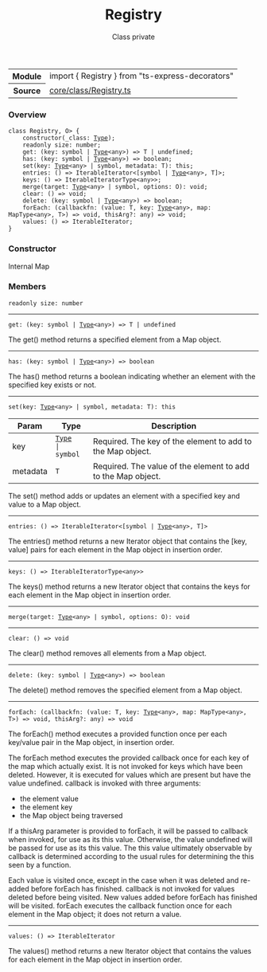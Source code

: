 <header class="symbol-info-header">    <h1 id="registry">Registry</h1>    <label class="symbol-info-type-label class">Class</label>    <label class="api-type-label private">private</label>  </header>
<section class="symbol-info">      <table class="is-full-width">        <tbody>        <tr>          <th>Module</th>          <td>            <div class="lang-typescript">                <span class="token keyword">import</span> { Registry }                 <span class="token keyword">from</span>                 <span class="token string">"ts-express-decorators"</span>                            </div>          </td>        </tr>        <tr>          <th>Source</th>          <td>            <a href="https://romakita.github.io/ts-express-decorators/#//blob/v2.0.12/src/core/class/Registry.ts#L0-L0">                core/class/Registry.ts            </a>        </td>        </tr>                </tbody>      </table>    </section>

### Overview

<pre><code class="typescript-lang"><span class="token keyword">class</span> Registry<T<span class="token punctuation">,</span> O> <span class="token punctuation">{</span>
    <span class="token keyword">constructor</span><span class="token punctuation">(</span>_class<span class="token punctuation">:</span> <a href="#api/common/core/type"><span class="token">Type</span></a><T><span class="token punctuation">)</span><span class="token punctuation">;</span>
    <span class="token keyword">readonly</span> size<span class="token punctuation">:</span> <span class="token keyword">number</span><span class="token punctuation">;</span>
    get<span class="token punctuation">:</span> <span class="token punctuation">(</span>key<span class="token punctuation">:</span> symbol | <a href="#api/common/core/type"><span class="token">Type</span></a><<span class="token keyword">any</span>><span class="token punctuation">)</span> => T | undefined<span class="token punctuation">;</span>
    has<span class="token punctuation">:</span> <span class="token punctuation">(</span>key<span class="token punctuation">:</span> symbol | <a href="#api/common/core/type"><span class="token">Type</span></a><<span class="token keyword">any</span>><span class="token punctuation">)</span> => <span class="token keyword">boolean</span><span class="token punctuation">;</span>
    <span class="token function">set</span><span class="token punctuation">(</span>key<span class="token punctuation">:</span> <a href="#api/common/core/type"><span class="token">Type</span></a><<span class="token keyword">any</span>> | symbol<span class="token punctuation">,</span> metadata<span class="token punctuation">:</span> T<span class="token punctuation">)</span><span class="token punctuation">:</span> this<span class="token punctuation">;</span>
    entries<span class="token punctuation">:</span> <span class="token punctuation">(</span><span class="token punctuation">)</span> => IterableIterator<<span class="token punctuation">[</span>symbol | <a href="#api/common/core/type"><span class="token">Type</span></a><<span class="token keyword">any</span>><span class="token punctuation">,</span> T<span class="token punctuation">]</span>><span class="token punctuation">;</span>
    keys<span class="token punctuation">:</span> <span class="token punctuation">(</span><span class="token punctuation">)</span> => IterableIterator<symbol | <a href="#api/common/core/type"><span class="token">Type</span></a><<span class="token keyword">any</span>>><span class="token punctuation">;</span>
    <span class="token function">merge</span><span class="token punctuation">(</span>target<span class="token punctuation">:</span> <a href="#api/common/core/type"><span class="token">Type</span></a><<span class="token keyword">any</span>> | symbol<span class="token punctuation">,</span> options<span class="token punctuation">:</span> O<span class="token punctuation">)</span><span class="token punctuation">:</span> <span class="token keyword">void</span><span class="token punctuation">;</span>
    clear<span class="token punctuation">:</span> <span class="token punctuation">(</span><span class="token punctuation">)</span> => <span class="token keyword">void</span><span class="token punctuation">;</span>
    delete<span class="token punctuation">:</span> <span class="token punctuation">(</span>key<span class="token punctuation">:</span> symbol | <a href="#api/common/core/type"><span class="token">Type</span></a><<span class="token keyword">any</span>><span class="token punctuation">)</span> => <span class="token keyword">boolean</span><span class="token punctuation">;</span>
    forEach<span class="token punctuation">:</span> <span class="token punctuation">(</span>callbackfn<span class="token punctuation">:</span> <span class="token punctuation">(</span>value<span class="token punctuation">:</span> T<span class="token punctuation">,</span> key<span class="token punctuation">:</span> <a href="#api/common/core/type"><span class="token">Type</span></a><<span class="token keyword">any</span>><span class="token punctuation">,</span> map<span class="token punctuation">:</span> Map<symbol | <a href="#api/common/core/type"><span class="token">Type</span></a><<span class="token keyword">any</span>><span class="token punctuation">,</span> T><span class="token punctuation">)</span> => <span class="token keyword">void</span><span class="token punctuation">,</span> thisArg?<span class="token punctuation">:</span> <span class="token keyword">any</span><span class="token punctuation">)</span> => <span class="token keyword">void</span><span class="token punctuation">;</span>
    values<span class="token punctuation">:</span> <span class="token punctuation">(</span><span class="token punctuation">)</span> => IterableIterator<T><span class="token punctuation">;</span>
<span class="token punctuation">}</span></code></pre>

### Constructor

Internal Map

### Members

<div class="method-overview"><pre><code class="typescript-lang"><span class="token keyword">readonly</span> size<span class="token punctuation">:</span> <span class="token keyword">number</span></code></pre></div>
<hr />
<div class="method-overview"><pre><code class="typescript-lang">get<span class="token punctuation">:</span> <span class="token punctuation">(</span>key<span class="token punctuation">:</span> symbol | <a href="#api/common/core/type"><span class="token">Type</span></a><<span class="token keyword">any</span>><span class="token punctuation">)</span> => T | undefined</code></pre></div>

The get() method returns a specified element from a Map object.
<hr />
<div class="method-overview"><pre><code class="typescript-lang">has<span class="token punctuation">:</span> <span class="token punctuation">(</span>key<span class="token punctuation">:</span> symbol | <a href="#api/common/core/type"><span class="token">Type</span></a><<span class="token keyword">any</span>><span class="token punctuation">)</span> => <span class="token keyword">boolean</span></code></pre></div>
The has() method returns a boolean indicating whether an element with the specified key exists or not.
<hr />
<div class="method-overview"><pre><code class="typescript-lang"><span class="token function">set</span><span class="token punctuation">(</span>key<span class="token punctuation">:</span> <a href="#api/common/core/type"><span class="token">Type</span></a><<span class="token keyword">any</span>> | symbol<span class="token punctuation">,</span> metadata<span class="token punctuation">:</span> T<span class="token punctuation">)</span><span class="token punctuation">:</span> this</code></pre></div>

Param | Type | Description
---|---|---
key| <code><a href="#api/common/core/type"><span class="token">Type</span></a><any> &#124; symbol</code> |Required. The key of the element to add to the Map object.
metadata| <code>T</code> |Required. The value of the element to add to the Map object.

The set() method adds or updates an element with a specified key and value to a Map object.
<hr />
<div class="method-overview"><pre><code class="typescript-lang">entries<span class="token punctuation">:</span> <span class="token punctuation">(</span><span class="token punctuation">)</span> => IterableIterator<<span class="token punctuation">[</span>symbol | <a href="#api/common/core/type"><span class="token">Type</span></a><<span class="token keyword">any</span>><span class="token punctuation">,</span> T<span class="token punctuation">]</span>></code></pre></div>
The entries() method returns a new Iterator object that contains the [key, value] pairs for each element in the Map object in insertion order.
<hr />
<div class="method-overview"><pre><code class="typescript-lang">keys<span class="token punctuation">:</span> <span class="token punctuation">(</span><span class="token punctuation">)</span> => IterableIterator<symbol | <a href="#api/common/core/type"><span class="token">Type</span></a><<span class="token keyword">any</span>>></code></pre></div>
The keys() method returns a new Iterator object that contains the keys for each element in the Map object in insertion order.
<hr />
<div class="method-overview"><pre><code class="typescript-lang"><span class="token function">merge</span><span class="token punctuation">(</span>target<span class="token punctuation">:</span> <a href="#api/common/core/type"><span class="token">Type</span></a><<span class="token keyword">any</span>> | symbol<span class="token punctuation">,</span> options<span class="token punctuation">:</span> O<span class="token punctuation">)</span><span class="token punctuation">:</span> <span class="token keyword">void</span></code></pre></div>
<hr />
<div class="method-overview"><pre><code class="typescript-lang">clear<span class="token punctuation">:</span> <span class="token punctuation">(</span><span class="token punctuation">)</span> => <span class="token keyword">void</span></code></pre></div>
The clear() method removes all elements from a Map object.
<hr />
<div class="method-overview"><pre><code class="typescript-lang">delete<span class="token punctuation">:</span> <span class="token punctuation">(</span>key<span class="token punctuation">:</span> symbol | <a href="#api/common/core/type"><span class="token">Type</span></a><<span class="token keyword">any</span>><span class="token punctuation">)</span> => <span class="token keyword">boolean</span></code></pre></div>

The delete() method removes the specified element from a Map object.
<hr />
<div class="method-overview"><pre><code class="typescript-lang">forEach<span class="token punctuation">:</span> <span class="token punctuation">(</span>callbackfn<span class="token punctuation">:</span> <span class="token punctuation">(</span>value<span class="token punctuation">:</span> T<span class="token punctuation">,</span> key<span class="token punctuation">:</span> <a href="#api/common/core/type"><span class="token">Type</span></a><<span class="token keyword">any</span>><span class="token punctuation">,</span> map<span class="token punctuation">:</span> Map<symbol | <a href="#api/common/core/type"><span class="token">Type</span></a><<span class="token keyword">any</span>><span class="token punctuation">,</span> T><span class="token punctuation">)</span> => <span class="token keyword">void</span><span class="token punctuation">,</span> thisArg?<span class="token punctuation">:</span> <span class="token keyword">any</span><span class="token punctuation">)</span> => <span class="token keyword">void</span></code></pre></div>

The forEach() method executes a provided function once per each key/value pair in the Map object, in insertion order.

The forEach method executes the provided callback once for each key of the map which actually exist. It is not invoked for keys which have been deleted. However, it is executed for values which are present but have the value undefined.
callback is invoked with three arguments:

* the element value
* the element key
* the Map object being traversed

If a thisArg parameter is provided to forEach, it will be passed to callback when invoked, for use as its this value.  Otherwise, the value undefined will be passed for use as its this value.  The this value ultimately observable by callback is determined according to the usual rules for determining the this seen by a function.

Each value is visited once, except in the case when it was deleted and re-added before forEach has finished. callback is not invoked for values deleted before being visited. New values added before forEach has finished will be visited.
forEach executes the callback function once for each element in the Map object; it does not return a value.

<hr />
<div class="method-overview"><pre><code class="typescript-lang">values<span class="token punctuation">:</span> <span class="token punctuation">(</span><span class="token punctuation">)</span> => IterableIterator<T></code></pre></div>
The values() method returns a new Iterator object that contains the values for each element in the Map object in insertion order.
